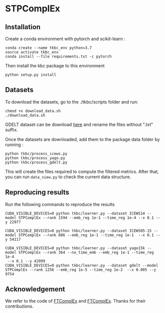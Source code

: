 # STPComplEx 
## Installation
Create a conda environment with pytorch and scikit-learn :
```
conda create --name tkbc_env python=3.7
source activate tkbc_env
conda install --file requirements.txt -c pytorch
```

Then install the kbc package to this environment
```
python setup.py install
```

## Datasets

To download the datasets, go to the ./tkbc/scripts folder and run:
```
chmod +x download_data.sh
./download_data.sh
```

GDELT dataset can be download [here](https://github.com/BorealisAI/de-simple/tree/master/datasets/gdelt) and rename the files without ".txt" suffix.

Once the datasets are downloaded, add them to the package data folder by running :
```
python tkbc/process_icews.py
python tkbc/process_yago.py
python tkbc/process_gdelt.py
```

This will create the files required to compute the filtered metrics.
After that, you can run `data_view.py` to check the current data structure.

## Reproducing results

Run the following commands to reproduce the results

```
CUDA_VISIBLE_DEVICES=0 python tkbc/learner.py --dataset ICEWS14 --model STPComplEx --rank 1594 --emb_reg 1e-1 --time_reg 1e-4 --x 0.1 --y 22977 

CUDA_VISIBLE_DEVICES=0 python tkbc/learner.py --dataset ICEWS05-15 --model STPComplEx --rank 886 --emb_reg 1e-1 --time_reg 1e-1  --x 0.1 --y 54117  

CUDA_VISIBLE_DEVICES=0 python tkbc/learner.py --dataset yago15k --model STPComplEx --rank 364 --no_time_emb --emb_reg 1e-1 --time_reg 1e-4
 --x 0.1 --y 42099
CUDA_VISIBLE_DEVICES=0 python tkbc/learner.py --dataset gdelt --model STPComplEx --rank 1256 --emb_reg 1e-5 --time_reg 1e-2  --x 0.005 --y 9754

```

## Acknowledgement
We refer to the code of [FTComplEx](https://github.com/trungnnhcmue/FTPComplEx) and [FTComplEx](https://github.com/trungnnhcmue/FTPComplEx). Thanks for their contributions.
